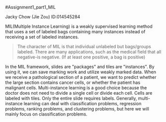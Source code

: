 #Assignment1_part1_MIL


Jacky Chow (Jie Zou) ID:014545284


MIL(Multiple Instance Learning) is a weakly supervised learning method that uses a set of labeled bags containing many instances instead of receiving a set of labeled instances.


> The character of  MIL is that individual unlabeled but bags/groups labeled. 
There are many applications, such as the medical field that all negative-is negative. (If at least one positive, a bag is positive)


In the MIL framework, slides are "packages" and tiles are "instances". By using it, we can save marking work and utilize weakly marked data.
When we receive a pathological section of a patient, we want to predict whether the large section contains cancer cells, or whether the patient has malignant cells. Multi-instance learning is a good choice because the doctor does not need to divide a single cell or divide each cell. Cells are labeled with tiles. Only the entire slide requires labels.
Generally, multi-instance learning can deal with classification problems, regression problems, ranking problems, and clustering problems, but here we will mainly focus on classification problems.
